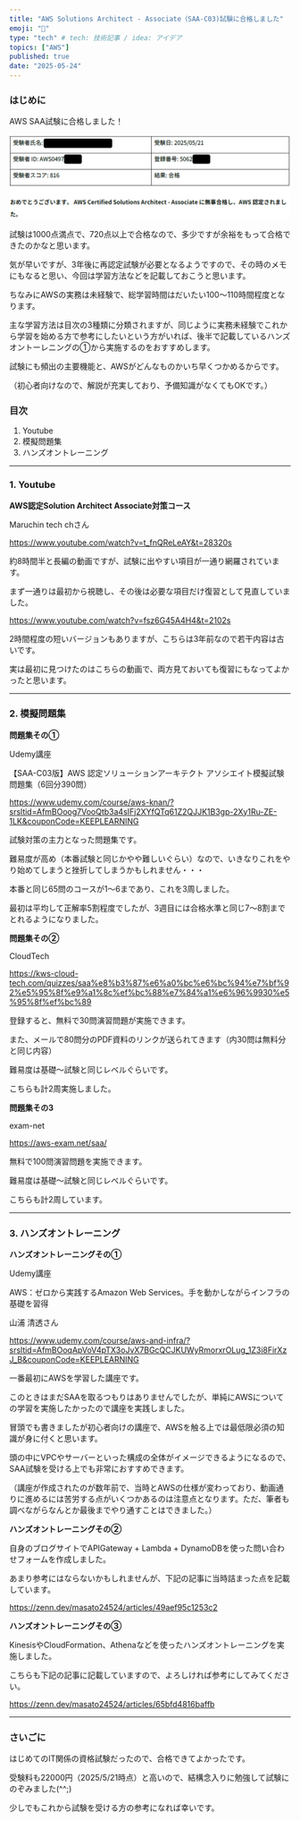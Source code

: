```yaml
---
title: "AWS Solutions Architect - Associate（SAA-C03)試験に合格しました"
emoji: "👏"
type: "tech" # tech: 技術記事 / idea: アイデア
topics: ["AWS"]
published: true
date: "2025-05-24"
---
```


### はじめに

AWS SAA試験に合格しました！

![alt text](/images/cfc67b6a077aeb/image-1.png)

試験は1000点満点で、720点以上で合格なので、多少ですが余裕をもって合格できたのかなと思います。

気が早いですが、3年後に再認定試験が必要となるようですので、その時のメモにもなると思い、今回は学習方法などを記載しておこうと思います。

ちなみにAWSの実務は未経験で、総学習時間はだいたい100～110時間程度となります。

主な学習方法は目次の3種類に分類されますが、同じように実務未経験でこれから学習を始める方で参考にしたいという方がいれば、後半で記載しているハンズオントーレニングの①から実施するのをおすすめします。

試験にも頻出の主要機能と、AWSがどんなものかいち早くつかめるからです。

（初心者向けなので、解説が充実しており、予備知識がなくてもOKです。）

### 目次
1. Youtube
2. 模擬問題集
3. ハンズオントレーニング

---

### 1. Youtube

**AWS認定Solution Architect Associate対策コース**

Maruchin tech chさん

https://www.youtube.com/watch?v=t_fnQReLeAY&t=28320s

約8時間半と長編の動画ですが、試験に出やすい項目が一通り網羅されています。

まず一通りは最初から視聴し、その後は必要な項目だけ復習として見直していました。

https://www.youtube.com/watch?v=fsz6G45A4H4&t=2102s

2時間程度の短いバージョンもありますが、こちらは3年前なので若干内容は古いです。

実は最初に見つけたのはこちらの動画で、両方見ておいても復習にもなってよかったと思います。

---

### 2. 模擬問題集

**問題集その①** 

Udemy講座

【SAA-C03版】AWS 認定ソリューションアーキテクト アソシエイト模擬試験問題集（6回分390問）

https://www.udemy.com/course/aws-knan/?srsltid=AfmBOoog7VooQtb3a4sIFj2XYfQTq61Z2QJJK1B3gp-2Xy1Ru-ZE-1LK&couponCode=KEEPLEARNING

試験対策の主力となった問題集です。

難易度が高め（本番試験と同じかやや難しいぐらい）なので、いきなりこれをやり始めてしまうと挫折してしまうかもしれません・・・

本番と同じ65問のコースが1～6まであり、これを3周しました。

最初は平均して正解率5割程度でしたが、3週目には合格水準と同じ7～8割までとれるようになりました。


**問題集その②**

CloudTech

https://kws-cloud-tech.com/quizzes/saa%e8%b3%87%e6%a0%bc%e6%bc%94%e7%bf%92%e5%95%8f%e9%a1%8c%ef%bc%88%e7%84%a1%e6%96%9930%e5%95%8f%ef%bc%89

登録すると、無料で30問演習問題が実施できます。

また、メールで80問分のPDF資料のリンクが送られてきます（内30問は無料分と同じ内容）

難易度は基礎～試験と同じレベルぐらいです。

こちらも計2周実施しました。

**問題集その3**

exam-net

https://aws-exam.net/saa/

無料で100問演習問題を実施できます。

難易度は基礎～試験と同じレベルぐらいです。

こちらも計2周しています。

---

### 3. ハンズオントレーニング

**ハンズオントレーニングその①**

Udemy講座

AWS：ゼロから実践するAmazon Web Services。手を動かしながらインフラの基礎を習得

山浦 清透さん

https://www.udemy.com/course/aws-and-infra/?srsltid=AfmBOoqApVoV4pTX3oJvX7BGcQCJKUWyRmorxrOLug_1Z3i8FirXzJ_B&couponCode=KEEPLEARNING

一番最初にAWSを学習した講座です。

このときはまだSAAを取るつもりはありませんでしたが、単純にAWSについての学習を実施したかったので講座を実践しました。

冒頭でも書きましたが初心者向けの講座で、AWSを触る上では最低限必須の知識が身に付くと思います。

頭の中にVPCやサーバーといった構成の全体がイメージできるようになるので、SAA試験を受ける上でも非常におすすめできます。

（講座が作成されたのが数年前で、当時とAWSの仕様が変わっており、動画通りに進めるには苦労する点がいくつかあるのは注意点となります。ただ、筆者も調べながらなんとか最後までやり通すことはできました。）

**ハンズオントレーニングその②**

自身のブログサイトでAPIGateway + Lambda + DynamoDBを使った問い合わせフォームを作成しました。

あまり参考にはならないかもしれませんが、下記の記事に当時詰まった点を記載しています。

https://zenn.dev/masato24524/articles/49aef95c1253c2

**ハンズオントレーニングその③**

KinesisやCloudFormation、Athenaなどを使ったハンズオントレーニングを実施しました。

こちらも下記の記事に記載していますので、よろしければ参考にしてみてください。

https://zenn.dev/masato24524/articles/65bfd4816baffb

---

### さいごに

はじめてのIT関係の資格試験だったので、合格できてよかったです。

受験料も22000円（2025/5/21時点）と高いので、結構念入りに勉強して試験にのぞみました(^^;)

少しでもこれから試験を受ける方の参考になれば幸いです。
